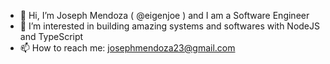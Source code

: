 - 👋 Hi, I’m Joseph Mendoza ( @eigenjoe ) and I am a Software Engineer
- 💞️ I’m interested in building amazing systems and softwares with NodeJS and TypeScript
- 📫 How to reach me: josephmendoza23@gmail.com

<!---
eigenjoe/eigenjoe is a ✨ special ✨ repository because its `README.md` (this file) appears on your GitHub profile.
You can click the Preview link to take a look at your changes.
--->
